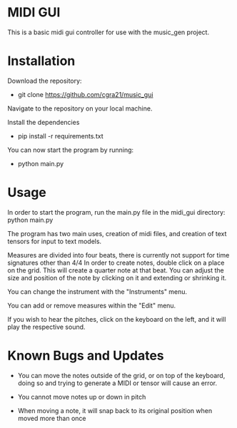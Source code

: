 # MIDI GUI
This is a basic midi gui controller for use with the music_gen project.

# Installation

Download the repository:
- git clone https://github.com/cgra21/music_gui

Navigate to the repository on your local machine.

Install the dependencies

- pip install -r requirements.txt

You can now start the program by running:

- python main.py


# Usage

In order to start the program, run the main.py file in the midi_gui directory:
python main.py

The program has two main uses, creation of midi files, and creation of text tensors for input to text models.

Measures are divided into four beats, there is currently not support for time signatures other than 4/4
In order to create notes, double click on a place on the grid. This will create a quarter note at that beat.
You can adjust the size and position of the note by clicking on it and extending or shrinking it.

You can change the instrument with the "Instruments" menu.

You can add or remove measures within the "Edit" menu.

If you wish to hear the pitches, click on the keyboard on the left, and it will play the respective sound.

# Known Bugs and Updates

- You can move the notes outside of the grid, or on top of the keyboard, doing so and trying to generate a MIDI or tensor will cause an error.

- You cannot move notes up or down in pitch

- When moving a note, it will snap back to its original position when moved more than once



